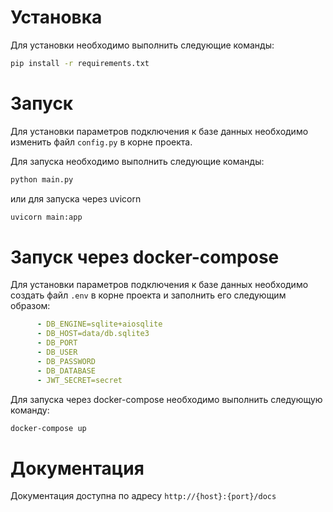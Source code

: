 # Установка

Для установки необходимо выполнить следующие команды:

```bash
pip install -r requirements.txt
```

# Запуск

Для установки параметров подключения к базе данных необходимо изменить файл `config.py` в корне проекта.

Для запуска необходимо выполнить следующие команды:

```bash
python main.py
```

или для запуска через uvicorn

```bash
uvicorn main:app
```

# Запуск через docker-compose

Для установки параметров подключения к базе данных необходимо создать файл `.env` в корне проекта и заполнить его следующим образом:

```yaml
      - DB_ENGINE=sqlite+aiosqlite
      - DB_HOST=data/db.sqlite3
      - DB_PORT
      - DB_USER
      - DB_PASSWORD
      - DB_DATABASE
      - JWT_SECRET=secret
```

Для запуска через docker-compose необходимо выполнить следующую команду:

```bash
docker-compose up
```

# Документация

Документация доступна по адресу `http://{host}:{port}/docs`


